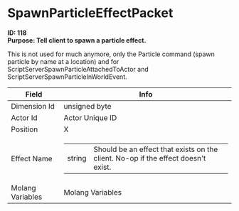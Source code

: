 # SpawnParticleEffectPacket

**ID: 118**  
**Purpose: Tell client to spawn a particle effect.**  

This is not used for much anymore, only the Particle command (spawn particle by name at a location) and for ScriptServerSpawnParticleAttachedToActor and ScriptServerSpawnParticleInWorldEvent.

<table><thead><tr><th>Field</th><th>Info</th></tr></thead><tbody>
<tr><td>Dimension Id</td><td>unsigned byte</td></tr>
<tr><td>Actor Id</td><td>Actor Unique ID</td></tr>
<tr><td>Position</td><td>X</td></tr>
<tr><td>Effect Name</td><td><table><tbody><tr><td>string</td><td>Should be an effect that exists on the client. No-op if the effect doesn't exist.</td></tr></tbody></table></td></tr>
<tr><td>Molang Variables</td><td>Molang Variables</td></tr>
</tbody></table>